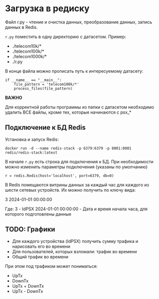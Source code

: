 # Загрузка в редиску

Файл r.py - чтение и очистка данных, преобразование данных, запись данных в Redis.

```r.py``` поместить в одну директорию с датасетом. Пример:

* ./telecom10k/*
* ./telecom100k/*
* ./telecom1000k/*
* ./r.py

В конце файла можно прописать путь к интересуемому датасету:
```commandline
if __name__ == "__main__":
    file_pattern = 'telecom100k/*'
    process_files(file_pattern)
```

**ВАЖНО**

Для корректной работы программы из папки с датасетом необходимо удалить ВСЕ файлы, кроме тех, которые начинаются с psx_*

## Подключение к БД Redis

Установка и запуск Redis:

```commandline
docker run -d --name redis-stack -p 6379:6379 -p 8001:8001 redis/redis-stack:latest
```

В начале ```r.py``` есть строка для подключения к БД. При необходимости можно изменить параметры подключения (указаны по умолчанию)

```commandline
r = redis.Redis(host='localhost', port=6379, db=0)
```

В Redis помещаются витрины данных за каждый час для каждого из шести сетевых устройств. Их можно получить по ключу вида:

3 2024-01-01 00:00:00

Где:
3 - IdPSX
2024-01-01 00:00:00 - Дата и время начала часа, для которого подготовлены данные

## TODO: Графики

* Для каждого устройства (IdPSX) получить сумму трафика и нарисовать его во времени
* Для пользователей, которых взломали: трафик во времени
* Общий трафик во времени

При этом под трафиком может пониматься:

* UpTx
* DownTx
* UpTx + DownTx
* UpTx - DownTx
